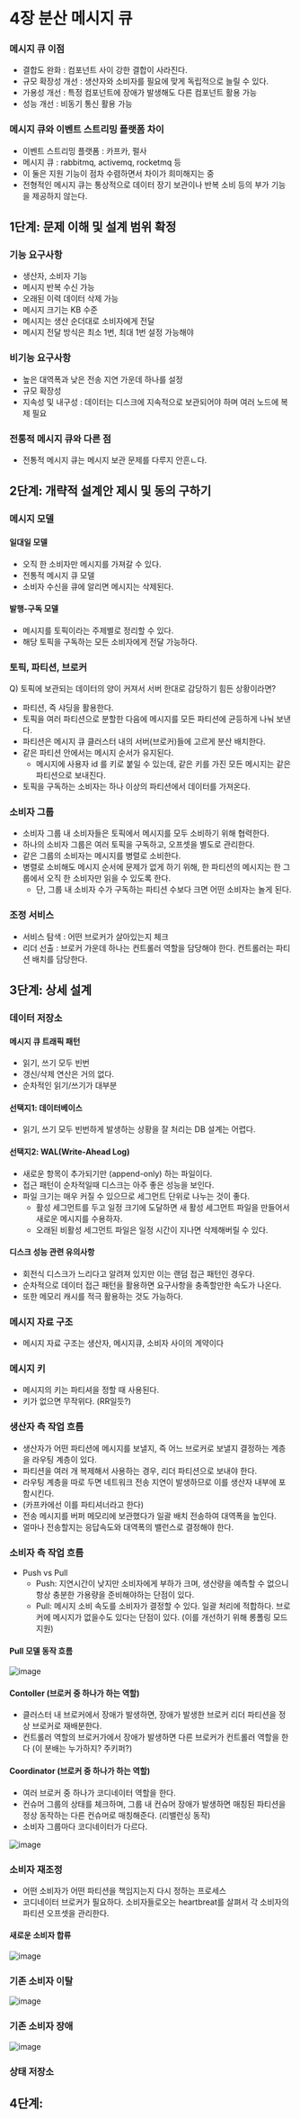 # 4장 분산 메시지 큐
### 메시지 큐 이점
 * 결합도 완화 : 컴포넌트 사이 강한 결합이 사라진다.
 * 규모 확장성 개선 : 생산자와 소비자를 필요에 맞게 독립적으로 늘릴 수 있다.
 * 가용성 개선 : 특정 컴포넌트에 장애가 발생해도 다른 컴포넌트 활용 가능
 * 성능 개선 : 비동기 통신 활용 가능

### 메시지 큐와 이벤트 스트리밍 플랫폼 차이
 * 이벤트 스트리밍 플랫폼 : 카프카, 펄사
 * 메시지 큐 : rabbitmq, activemq, rocketmq 등
 * 이 둘은 지원 기능이 점차 수렴하면서 차이가 희미해지는 중
 * 전형적인 메시지 큐는 통상적으로 데이터 장기 보관이나 반복 소비 등의 부가 기능을 제공하지 않는다.

## 1단계: 문제 이해 및 설계 범위 확정
### 기능 요구사항
 * 생산자, 소비자 기능
 * 메시지 반복 수신 가능
 * 오래된 이력 데이터 삭제 가능
 * 메시지 크기는 KB 수준
 * 메시지는 생산 순더대로 소비자에게 전달
 * 메시지 전달 방식은 최소 1번, 최대 1번 설정 가능해야

### 비기능 요구사항
 * 높은 대역폭과 낮은 전송 지연 가운데 하나를 설정
 * 규모 확장성
 * 지속성 및 내구성 : 데이터는 디스크에 지속적으로 보관되어야 하며 여러 노드에 복제 필요

### 전통적 메시지 큐와 다른 점
 * 전통적 메시지 큐는 메시지 보관 문제를 다루지 안흔ㄴ다.

## 2단계: 개략적 설계안 제시 및 동의 구하기
### 메시지 모델
#### 일대일 모델
 * 오직 한 소비자만 메시지를 가져갈 수 있다.
 * 전통적 메시지 큐 모델
 * 소비자 수신을 큐에 알리면 메시지는 삭제된다.

#### 발행-구독 모델
 * 메시지를 토픽이라는 주제별로 정리할 수 있다.
 * 해당 토픽을 구독하는 모든 소비자에게 전달 가능하다.

### 토픽, 파티션, 브로커
Q) 토픽에 보관되는 데이터의 양이 커져서 서버 한대로 감당하기 힘든 상황이라면?
 * 파티션, 즉 샤딩을 활용한다.
 * 토픽을 여러 파티션으로 분할한 다음에 메시지를 모든 파티션에 균등하게 나눠 보낸다.
 * 파티션은 메시지 큐 클러스터 내의 서버(브로커)들에 고르게 분산 배치한다.
 * 같은 파티션 안에서는 메시지 순서가 유지된다.
   * 메시지에 사용자 id 를 키로 붙일 수 있는데, 같은 키를 가진 모든 메시지는 같은 파티션으로 보내진다.
 * 토픽을 구독하는 소비자는 하나 이상의 파티션에서 데이터를 가져온다.

### 소비자 그룹
 * 소비자 그룹 내 소비자들은 토픽에서 메시지를 모두 소비하기 위해 협력한다.
 * 하나의 소비자 그룹은 여러 토픽을 구독하고, 오프셋을 별도로 관리한다.
 * 같은 그룹의 소비자는 메시지를 병렬로 소비한다.
 * 병렬로 소비해도 메시지 순서에 문제가 없게 하기 위해, 한 파티션의 메시지는 한 그룹에서 오직 한 소비자만 읽을 수 있도록 한다.
   * 단, 그룹 내 소비자 수가 구독하는 파티션 수보다 크면 어떤 소비자는 놀게 된다.

### 조정 서비스
 * 서비스 탐색 : 어떤 브로커가 살아있는지 체크
 * 리더 선출 : 브로커 가운데 하나는 컨트롤러 역할을 담당해야 한다. 컨트롤러는 파티션 배치를 담당한다.


## 3단계: 상세 설계
### 데이터 저장소
#### 메시지 큐 트래픽 패턴
 * 읽기, 쓰기 모두 빈번
 * 갱신/삭제 연산은 거의 없다.
 * 순차적인 읽기/쓰기가 대부분
#### 선택지1: 데이터베이스
 * 읽기, 쓰기 모두 빈번하게 발생하는 상황을 잘 처리는 DB 설계는 어렵다.
#### 선택지2: WAL(Write-Ahead Log)
 * 새로운 항목이 추가되기만 (append-only) 하는 파일이다.
 * 접근 패턴이 순차적일때 디스크는 아주 좋은 성능을 보인다.
 * 파일 크기는 매우 커질 수 있으므로 세그먼트 단위로 나누는 것이 좋다.
   * 활성 세그먼트를 두고 일정 크기에 도달하면 새 활성 세그먼트 파일을 만들어서 새로운 메시지를 수용하자.
   * 오래된 비활성 세그먼트 파일은 일정 시간이 지나면 삭제해버릴 수 있다.
#### 디스크 성능 관련 유의사항
 * 회전식 디스크가 느리다고 알려져 있지만 이는 랜덤 접근 패턴인 경우다.
 * 순차적으로 데이터 접근 패턴을 활용하면 요구사항을 충족할만한 속도가 나온다.
 * 또한 메모리 캐시를 적극 활용하는 것도 가능하다.
### 메시지 자료 구조
 * 메시지 자료 구조는 생산자, 메시지큐, 소비자 사이의 계약이다
### 메시지 키
 * 메시지의 키는 파티셔을 정할 때 사용된다.
 * 키가 없으면 무작위다. (RR일듯?)

### 생산자 측 작업 흐름
 * 생산자가 어떤 파티션에 메시지를 보낼지, 즉 어느 브로커로 보낼지 결정하는 계층을 라우팅 계층이 있다.
 * 파티션을 여러 개 복제해서 사용하는 경우, 리더 파티션으로 보내야 한다.
 * 라우팅 계층을 따로 두면 네트워크 전송 지연이 발생하므로 이를 생산자 내부에 포함시킨다.
 * (카프카에선 이를 파티셔너라고 한다)
 * 전송 메시지를 버퍼 메모리에 보관했다가 일괄 배치 전송하여 대역폭을 높인다.
 * 얼마나 전송할지는 응답속도와 대역폭의 밸런스로 결정해야 한다.
### 소비자 측 작업 흐름
 * Push vs Pull
   * Push: 지연시간이 낮지만 소비자에게 부하가 크며, 생산량을 예측할 수 없으니 항상 충분한 가용량을 준비해야하는 단점이 있다.
   * Pull: 메시지 소비 속도를 소비자가 결정할 수 있다. 일괄 처리에 적합하다. 브로커에 메시지가 없을수도 있다는 단점이 있다. (이를 개선하기 위해 롱폴링 모드 지원)
#### Pull 모델 동작 흐름

![image](https://github.com/jaehleeee/study-docs/assets/48814463/153825d8-6263-48ec-83da-87e44466334f)

#### Contoller (브로커 중 하나가 하는 역할)
 * 클러스터 내 브로커에서 장애가 발생하면, 장애가 발생한 브로커 리더 파티션을 정상 브로커로 재배분한다.
 * 컨트롤러 역할의 브로커가에서 장애가 발생하면 다른 브로커가 컨트롤러 역할을 한다 (이 분배는 누가하지? 주키퍼?)
   
#### Coordinator (브로커 중 하나가 하는 역할)
 * 여러 브로커 중 하나가 코디네이터 역할을 한다.
 * 컨슈머 그룹의 상태를 체크하며, 그룹 내 컨슈머 장애가 발생하면 매칭된 파티션을 정상 동작하는 다른 컨슈머로 매칭해준다. (리밸런싱 동작)
 * 소비자 그룹마다 코디네이터가 다르다.
   
![image](https://github.com/jaehleeee/study-docs/assets/48814463/a65bb90c-90bb-4acb-b187-dd386ecd365a)


### 소비자 재조정
 * 어떤 소비자가 어떤 파티션을 책임지는지 다시 정하는 프로세스
 * 코디네이터 브로커가 필요하다. 소비자들로오는 heartbreat를 살펴서 각 소비자의 파티션 오프셋을 관리한다. 

#### 새로운 소비자 합류
![image](https://github.com/jaehleeee/study-docs/assets/48814463/aeef736f-38d1-43af-99d9-593f8bb4a586)

### 기존 소비자 이탈
![image](https://github.com/jaehleeee/study-docs/assets/48814463/91fe0afa-6649-4406-ba1b-c19572199ee8)

### 기존 소비자 장애
![image](https://github.com/jaehleeee/study-docs/assets/48814463/34c9ecec-3f6d-4f4e-b173-37d8d642fbe7)

### 상태 저장소


###


###
###
###

## 4단계:

